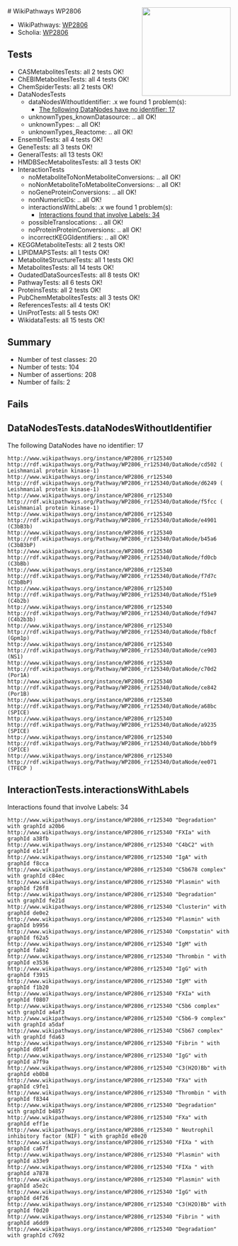 <img style="float: right; width: 200px" src="https://upload.wikimedia.org/wikipedia/commons/thumb/8/83/Wplogo_with_text_500.png/640px-Wplogo_with_text_500.png" />
# WikiPathways WP2806

* WikiPathways: [WP2806](https://new.wikipathways.org/pathways/WP2806)
* Scholia: [WP2806](https://scholia.toolforge.org/wikipathways/WP2806)
## Tests
* CASMetabolitesTests: all 2 tests OK!
* ChEBIMetabolitesTests: all 4 tests OK!
* ChemSpiderTests: all 2 tests OK!
* DataNodesTests
    * dataNodesWithoutIdentifier: .x we found 1 problem(s):
        * [The following DataNodes have no identifier: 17](#8792c497)
    * unknownTypes_knownDatasource: .. all OK!
    * unknownTypes: .. all OK!
    * unknownTypes_Reactome: .. all OK!
* EnsemblTests: all 4 tests OK!
* GeneTests: all 3 tests OK!
* GeneralTests: all 13 tests OK!
* HMDBSecMetabolitesTests: all 3 tests OK!
* InteractionTests
    * noMetaboliteToNonMetaboliteConversions: .. all OK!
    * noNonMetaboliteToMetaboliteConversions: .. all OK!
    * noGeneProteinConversions: .. all OK!
    * nonNumericIDs: .. all OK!
    * interactionsWithLabels: .x we found 1 problem(s):
        * [Interactions found that involve Labels: 34](#fe97a8fa)
    * possibleTranslocations: .. all OK!
    * noProteinProteinConversions: .. all OK!
    * incorrectKEGGIdentifiers: .. all OK!
* KEGGMetaboliteTests: all 2 tests OK!
* LIPIDMAPSTests: all 1 tests OK!
* MetaboliteStructureTests: all 1 tests OK!
* MetabolitesTests: all 14 tests OK!
* OudatedDataSourcesTests: all 8 tests OK!
* PathwayTests: all 6 tests OK!
* ProteinsTests: all 2 tests OK!
* PubChemMetabolitesTests: all 3 tests OK!
* ReferencesTests: all 4 tests OK!
* UniProtTests: all 5 tests OK!
* WikidataTests: all 15 tests OK!


## Summary

* Number of test classes: 20
* Number of tests: 104
* Number of assertions: 208
* Number of fails: 2

## Fails

<a name="8792c497" />

## DataNodesTests.dataNodesWithoutIdentifier

The following DataNodes have no identifier: 17
```
http://www.wikipathways.org/instance/WP2806_rr125340 http://rdf.wikipathways.org/Pathway/WP2806_rr125340/DataNode/cd502 ( Leishmanial protein kinase-1)
http://www.wikipathways.org/instance/WP2806_rr125340 http://rdf.wikipathways.org/Pathway/WP2806_rr125340/DataNode/d6249 ( Leishmanial protein kinase-1)
http://www.wikipathways.org/instance/WP2806_rr125340 http://rdf.wikipathways.org/Pathway/WP2806_rr125340/DataNode/f5fcc ( Leishmanial protein kinase-1)
http://www.wikipathways.org/instance/WP2806_rr125340 http://rdf.wikipathways.org/Pathway/WP2806_rr125340/DataNode/e4901 (C3bB3b)
http://www.wikipathways.org/instance/WP2806_rr125340 http://rdf.wikipathways.org/Pathway/WP2806_rr125340/DataNode/b45a6 (C3bB3bP)
http://www.wikipathways.org/instance/WP2806_rr125340 http://rdf.wikipathways.org/Pathway/WP2806_rr125340/DataNode/fd0cb (C3bBb)
http://www.wikipathways.org/instance/WP2806_rr125340 http://rdf.wikipathways.org/Pathway/WP2806_rr125340/DataNode/f7d7c (C3bBbP)
http://www.wikipathways.org/instance/WP2806_rr125340 http://rdf.wikipathways.org/Pathway/WP2806_rr125340/DataNode/f51e9 (C4b2b)
http://www.wikipathways.org/instance/WP2806_rr125340 http://rdf.wikipathways.org/Pathway/WP2806_rr125340/DataNode/fd947 (C4b2b3b)
http://www.wikipathways.org/instance/WP2806_rr125340 http://rdf.wikipathways.org/Pathway/WP2806_rr125340/DataNode/fb8cf (Gpm1p)
http://www.wikipathways.org/instance/WP2806_rr125340 http://rdf.wikipathways.org/Pathway/WP2806_rr125340/DataNode/ce903 (NS1)
http://www.wikipathways.org/instance/WP2806_rr125340 http://rdf.wikipathways.org/Pathway/WP2806_rr125340/DataNode/c70d2 (Por1A)
http://www.wikipathways.org/instance/WP2806_rr125340 http://rdf.wikipathways.org/Pathway/WP2806_rr125340/DataNode/ce842 (Por1B)
http://www.wikipathways.org/instance/WP2806_rr125340 http://rdf.wikipathways.org/Pathway/WP2806_rr125340/DataNode/a68bc (SPICE)
http://www.wikipathways.org/instance/WP2806_rr125340 http://rdf.wikipathways.org/Pathway/WP2806_rr125340/DataNode/a9235 (SPICE)
http://www.wikipathways.org/instance/WP2806_rr125340 http://rdf.wikipathways.org/Pathway/WP2806_rr125340/DataNode/bbbf9 (SPICE)
http://www.wikipathways.org/instance/WP2806_rr125340 http://rdf.wikipathways.org/Pathway/WP2806_rr125340/DataNode/ee071 (TFECP )
```

<a name="fe97a8fa" />

## InteractionTests.interactionsWithLabels

Interactions found that involve Labels: 34
```
http://www.wikipathways.org/instance/WP2806_rr125340 "Degradation" with graphId a20b6
http://www.wikipathways.org/instance/WP2806_rr125340 "FXIa" with graphId a38fb
http://www.wikipathways.org/instance/WP2806_rr125340 "C4bC2" with graphId e1c1f
http://www.wikipathways.org/instance/WP2806_rr125340 "IgA" with graphId f8cca
http://www.wikipathways.org/instance/WP2806_rr125340 "C5b678 complex" with graphId c84ec
http://www.wikipathways.org/instance/WP2806_rr125340 "Plasmin" with graphId f26f8
http://www.wikipathways.org/instance/WP2806_rr125340 "Degradation" with graphId fe21d
http://www.wikipathways.org/instance/WP2806_rr125340 "Clusterin" with graphId de0e2
http://www.wikipathways.org/instance/WP2806_rr125340 "Plasmin" with graphId b9956
http://www.wikipathways.org/instance/WP2806_rr125340 "Compstatin" with graphId f62a5
http://www.wikipathways.org/instance/WP2806_rr125340 "IgM" with graphId fa8e2
http://www.wikipathways.org/instance/WP2806_rr125340 "Thrombin " with graphId e3536
http://www.wikipathways.org/instance/WP2806_rr125340 "IgG" with graphId f3915
http://www.wikipathways.org/instance/WP2806_rr125340 "IgM" with graphId f1b20
http://www.wikipathways.org/instance/WP2806_rr125340 "FXIa" with graphId f0807
http://www.wikipathways.org/instance/WP2806_rr125340 "C5b6 complex" with graphId a4af3
http://www.wikipathways.org/instance/WP2806_rr125340 "C5b6-9 complex" with graphId a5daf
http://www.wikipathways.org/instance/WP2806_rr125340 "C5b67 complex" with graphId fda63
http://www.wikipathways.org/instance/WP2806_rr125340 "Fibrin " with graphId d054f
http://www.wikipathways.org/instance/WP2806_rr125340 "IgG" with graphId a7f9a
http://www.wikipathways.org/instance/WP2806_rr125340 "C3(H2O)Bb" with graphId eb0b8
http://www.wikipathways.org/instance/WP2806_rr125340 "FXa" with graphId c9fe1
http://www.wikipathways.org/instance/WP2806_rr125340 "Thrombin " with graphId f8344
http://www.wikipathways.org/instance/WP2806_rr125340 "Degradation" with graphId b4857
http://www.wikipathways.org/instance/WP2806_rr125340 "FXa" with graphId eff1e
http://www.wikipathways.org/instance/WP2806_rr125340 " Neutrophil inhibitory factor (NIF) " with graphId e8e20
http://www.wikipathways.org/instance/WP2806_rr125340 "FIXa " with graphId ca67f
http://www.wikipathways.org/instance/WP2806_rr125340 "Plasmin" with graphId a33e9
http://www.wikipathways.org/instance/WP2806_rr125340 "FIXa " with graphId a7878
http://www.wikipathways.org/instance/WP2806_rr125340 "Plasmin" with graphId a5e2c
http://www.wikipathways.org/instance/WP2806_rr125340 "IgG" with graphId d4f26
http://www.wikipathways.org/instance/WP2806_rr125340 "C3(H2O)Bb" with graphId f0d20
http://www.wikipathways.org/instance/WP2806_rr125340 "Fibrin " with graphId a6dd9
http://www.wikipathways.org/instance/WP2806_rr125340 "Degradation" with graphId c7692
```

